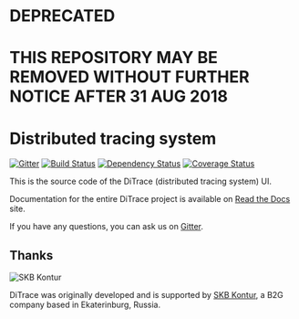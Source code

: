 # DEPRECATED

# THIS REPOSITORY MAY BE REMOVED WITHOUT FURTHER NOTICE AFTER 31 AUG 2018

# Distributed tracing system

[![Gitter](https://badges.gitter.im/ditrace/ditrace.svg)](https://gitter.im/ditrace/ditrace?utm_source=badge&utm_medium=badge&utm_campaign=pr-badge&utm_content=badge)
[![Build Status](https://travis-ci.org/ditrace/web.svg?branch=master)](https://travis-ci.org/ditrace/web)
[![Dependency Status](https://david-dm.org/ditrace/web.svg)](https://david-dm.org/ditrace/web)
[![Coverage Status](https://coveralls.io/repos/github/ditrace/web/badge.svg?branch=master)](https://coveralls.io/github/ditrace/web?branch=master)

This is the source code of the DiTrace (distributed tracing system) UI.

Documentation for the entire DiTrace project is available on [Read the Docs][readthedocs] site.

If you have any questions, you can ask us on [Gitter][gitter].

## Thanks

![SKB Kontur](https://kontur.ru/theme/ver-1652188951/common/images/logo_english.png)

DiTrace was originally developed and is supported by [SKB Kontur][kontur], a B2G company based in Ekaterinburg, Russia.

[readthedocs]: http://ditrace.readthedocs.org
[gitter]: https://gitter.im/ditrace/ditrace
[kontur]: https://kontur.ru/eng/about
